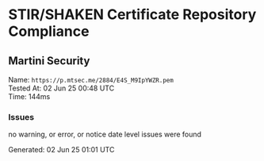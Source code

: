 # STIR/SHAKEN Certificate Repository Compliance

## Martini Security

Name: `https://p.mtsec.me/2884/E4S_M9IpYWZR.pem`\
Tested At: 02 Jun 25 00:48 UTC\
Time: 144ms

### Issues

no warning, or error, or notice date level issues were found

Generated: 02 Jun 25 01:01 UTC